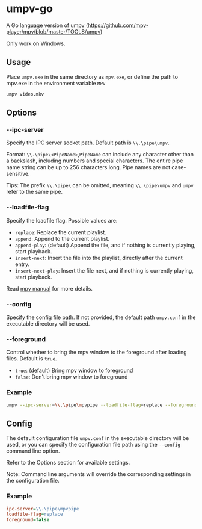 # umpv-go
A Go language version of umpv (https://github.com/mpv-player/mpv/blob/master/TOOLS/umpv)

Only work on Windows.

## Usage
Place `umpv.exe` in the same directory as `mpv.exe`, or define the path to mpv.exe in the environment variable `MPV`

`umpv video.mkv`

## Options
### --ipc-server
Specify the IPC server socket path. Default path is `\\.\pipe\umpv`.

Format: `\\.\pipe\<PipeName>`,`PipeName` can include any character other than a backslash, including numbers and special characters. The entire pipe name string can be up to 256 characters long. Pipe names are not case-sensitive.

Tips: The prefix `\\.\pipe\` can be omitted, meaning `\\.\pipe\umpv` and `umpv` refer to the same pipe.

### --loadfile-flag
Specify the loadfile flag. Possible values are:
- `replace`: Replace the current playlist.
- `append`: Append to the current playlist.
- `append-play`: (default) Append the file, and if nothing is currently playing, start playback.
- `insert-next`: Insert the file into the playlist, directly after the current entry.
- `insert-next-play`: Insert the file next, and if nothing is currently playing, start playback. 

Read [mpv manual](https://mpv.io/manual/master/#command-interface-[%3Coptions%3E]]]) for more details.

### --config
Specify the config file path. If not provided, the default path `umpv.conf` in the executable directory will be used.

### --foreground
Control whether to bring the mpv window to the foreground after loading files. Default is `true`.
- `true`: (default) Bring mpv window to foreground
- `false`: Don't bring mpv window to foreground

### Example
```sh
umpv --ipc-server=\\.\pipe\mpvpipe --loadfile-flag=replace --foreground=false video.mkv
```

## Config
The default configuration file `umpv.conf` in the executable directory will be used, or you can specify the configuration file path using the `--config` command line option.

Refer to the Options section for available settings. 

Note: Command line arguments will override the corresponding settings in the configuration file.

### Example
```ini
ipc-server=\\.\pipe\mpvpipe
loadfile-flag=replace
foreground=false
```
